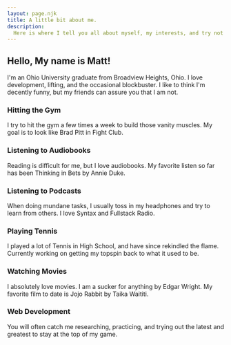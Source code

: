 ```yaml
---
layout: page.njk
title: A little bit about me.
description:
  Here is where I tell you all about myself, my interests, and try not to send you running off in the other direction.
---
```


## Hello, My name is Matt!

I'm an Ohio University graduate from Broadview Heights, Ohio. I love development, lifting, and the occasional blockbuster. I like to think I'm decently funny, but my friends can assure you that I am not.

### Hitting the Gym

I try to hit the gym a few times a week to build those vanity muscles. My goal is to look like Brad Pitt in Fight Club.

### Listening to Audiobooks

Reading is difficult for me, but I love audiobooks. My favorite listen so far has been Thinking in Bets by Annie Duke.

### Listening to Podcasts

When doing mundane tasks, I usually toss in my headphones and try to learn from others. I love Syntax and Fullstack Radio.

### Playing Tennis

I played a lot of Tennis in High School, and have since rekindled the flame. Currently working on getting my topspin back to what it used to be.

### Watching Movies

I absolutely love movies. I am a sucker for anything by Edgar Wright. My favorite film to date is Jojo Rabbit by Taika Waititi.

### Web Development

You will often catch me researching, practicing, and trying out the latest and greatest to stay at the top of my game.
